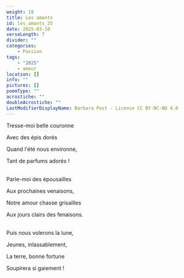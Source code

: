 ```yaml
---
weight: 18
title: Les amants
id: les_amants_25
date: 2025-03-10
verseLength: 7
divider: ""
categories:
    - Passion
tags:
    - "2025"
    - amour
location: []
info: ""
pictures: []
poemType: ""
acrostiche: ""
doubleAcrostiche: ""
LastModifierDisplayName: Barbara Post - Licence CC BY-NC-ND 4.0
---
```

Tresse-moi belle couronne

Avec des épis dorés

Quand l'été nous environne,

Tant de parfums adorés !

 \
Parle-moi des épousailles

Aux prochaines venaisons,

Notre amour chasse grisailles

Aux jours clairs des fenaisons.

 \
Puis nous volerons la lune,

Jeunes, inlassablement,

La terre, bonne fortune

Soupirera si gaiement !
